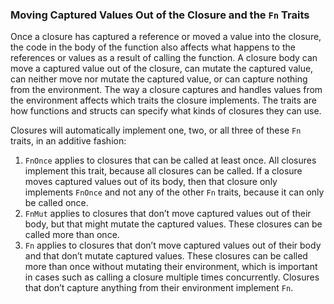 ﻿### Moving Captured Values Out of the Closure and the `Fn` Traits

Once a closure has captured a reference or moved a value into the closure, the code in the body of the function also affects what happens to the references or values as a result of calling the function. A closure body can move a captured value out of the closure, can mutate the captured value, can neither move nor mutate the captured value, or can capture nothing from the environment. The way a closure captures and handles values from the environment affects which traits the closure implements. The traits are how functions and structs can specify what kinds of closures they can use.

Closures will automatically implement one, two, or all three of these `Fn` traits, in an additive fashion:

1.  `FnOnce` applies to closures that can be called at least once. All closures implement this trait, because all closures can be called. If a closure moves captured values out of its body, then that closure only implements `FnOnce` and not any of the other `Fn` traits, because it can only be called once.
2.  `FnMut` applies to closures that don’t move captured values out of their body, but that might mutate the captured values. These closures can be called more than once.
3.  `Fn` applies to closures that don’t move captured values out of their body and that don’t mutate captured values. These closures can be called more than once without mutating their environment, which is important in cases such as calling a closure multiple times concurrently. Closures that don’t capture anything from their environment implement `Fn`.